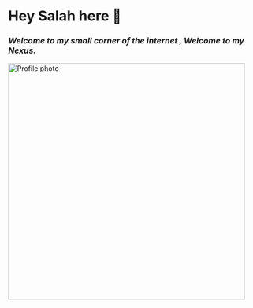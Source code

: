 
<div class="grid grid-cols-1 lg:grid-cols-2 gap-8 items-center py-8">
  <div class="space-y-6">
    <h1>Hey Salah here 👋 </h1>
    <h3><i>Welcome to my small corner of the internet , Welcome to my <b>Nexus</b>.</i> </h3>

  </div>
  
  <div class="flex justify-center">
    <div class="w-full max-w-md">
      <img 
        src="/images/profile.png" 
        alt="Profile photo"
        width="480" 
        height="480"
        loading="eager"
        decoding="async"
        class="w-full h-auto rounded-lg select-none"/>
    </div>
  </div>
</div>